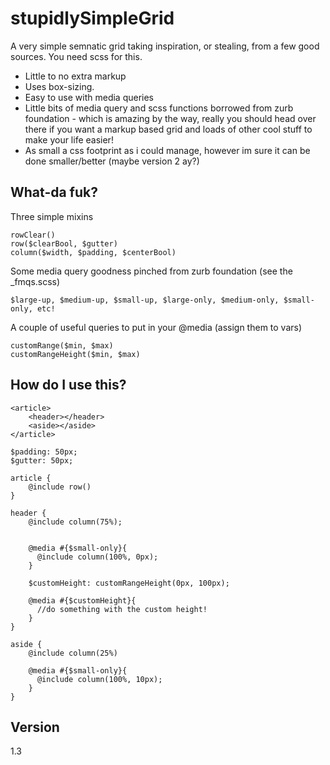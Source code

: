 stupidlySimpleGrid
=========

A very simple semnatic grid taking inspiration, or stealing, from a few good sources. You need scss for this.

  - Little to no extra markup
  - Uses box-sizing.
  - Easy to use with media queries
  - Little bits of media query and scss functions borrowed from zurb foundation - which is amazing by the way, really you should head over there if you want a markup based grid and loads of other cool stuff to make your life easier!
  - As small a css footprint as i could manage, however im sure it can be done smaller/better (maybe version 2 ay?)

What-da fuk?
----

Three simple mixins

```
rowClear()
row($clearBool, $gutter)
column($width, $padding, $centerBool)

```

Some media query goodness pinched from zurb foundation (see the _fmqs.scss)

```
$large-up, $medium-up, $small-up, $large-only, $medium-only, $small-only, etc!
```

A couple of useful queries to put in your @media (assign them to vars)

```
customRange($min, $max)
customRangeHeight($min, $max)
```

How do I use this?
----

```
<article>
    <header></header>
    <aside></aside>
</article>

$padding: 50px;
$gutter: 50px;

article {
    @include row()
}

header {
    @include column(75%);
    
    
    @media #{$small-only}{
      @include column(100%, 0px);
    }
    
    $customHeight: customRangeHeight(0px, 100px);
    
    @media #{$customHeight}{
      //do something with the custom height!
    }
}

aside {
    @include column(25%)
    
    @media #{$small-only}{
      @include column(100%, 10px);
    }
}

```


Version
----

1.3

